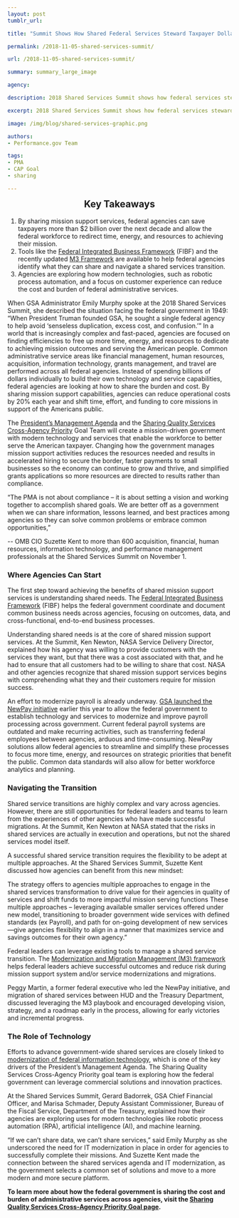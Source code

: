 ```yaml
---
layout: post
tumblr_url:

title: "Summit Shows How Shared Federal Services Steward Taxpayer Dollars"

permalink: /2018-11-05-shared-services-summit/

url: /2018-11-05-shared-services-summit/

summary: summary_large_image

agency:

description: 2018 Shared Services Summit shows how federal services steward taxpayer dollars.

excerpt: 2018 Shared Services Summit shows how federal services steward taxpayer dollars.

image: /img/blog/shared-services-graphic.png

authors:
- Performance.gov Team

tags:
- PMA
- CAP Goal
- sharing

---
```


<section class="usa-section-takeaways">
<h2 style="text-align:center;margin-top:0;"> Key Takeaways</h2>
<ol>

<li> By sharing mission support services, federal agencies can save taxpayers more than $2 billion over the next decade and allow the federal workforce to redirect time, energy, and resources to achieving their mission.</li>
<li> Tools like the <a href="https://www.ussm.gov/fibf/" target="_blank">Federal Integrated Business Framework</a> (FIBF) and the recently updated <a href="https://www.ussm.gov/m3/" target="_blank">M3 Framework</a> are available to help federal agencies identify what they can share and navigate a shared services transition.</li>
<li> Agencies are exploring how modern technologies, such as robotic process automation, and a focus on customer experience can reduce the cost and burden of federal administrative services.</li>

</ol>
</section>


When GSA Administrator Emily Murphy spoke at the 2018 Shared Services Summit, she described the situation facing the federal government in 1949: “When President Truman founded GSA, he sought a single federal agency to help avoid ‘senseless duplication, excess cost, and confusion.’” In a world that is increasingly complex and fast-paced, agencies are focused on finding efficiencies to free up more time, energy, and resources to dedicate to achieving mission outcomes and serving the American people. Common administrative service areas like financial management, human resources, acquisition, information technology, grants management, and travel are performed across all federal agencies. Instead of spending billions of dollars individually to build their own technology and service capabilities, federal agencies are looking at how to share the burden and cost. By sharing mission support capabilities, agencies can reduce operational costs by 20% each year and shift time, effort, and funding to core missions in support of the Americans public.

The <a target="_blank" href="https://www.performance.gov/PMA/PMA.html">President’s Management Agenda</a> and the <a target="_blank" href="https://www.performance.gov/CAP/CAP_goal_5.html">Sharing Quality Services Cross-Agency Priority</a> Goal Team will create a mission-driven government with modern technology and services that enable the workforce to better serve the American taxpayer. Changing how the government manages mission support activities reduces the resources needed and results in accelerated hiring to secure the border, faster payments to small businesses so the economy can continue to grow and thrive, and simplified grants applications so more resources are directed to results rather than compliance.

<div class="testimonial-blockquote">
<p>“The PMA is not about compliance – it is about setting a vision and working together to accomplish shared goals. We are better off as a government when we can share information, lessons learned, and best practices among agencies so they can solve common problems or embrace common opportunities,” </p> -- OMB CIO Suzette Kent to more than 600 acquisition, financial, human resources, information technology, and performance management professionals at the Shared Services Summit on November 1.
</div>

<h3>Where Agencies Can Start</h3>
The first step toward achieving the benefits of shared mission support services is understanding shared needs. The <a target="_blank" href="https://www.ussm.gov/fibf/">Federal Integrated Business Framework</a> (FIBF) helps the federal government coordinate and document common business needs across agencies, focusing on outcomes, data, and cross-functional, end-to-end business processes.

Understanding shared needs is at the core of shared mission support services.  At the Summit, Ken Newton, NASA Service Delivery Director, explained how his agency was willing to provide customers with the services they want, but that there was a cost associated with that, and he had to ensure that all customers had to be willing to share that cost.  NASA and other agencies recognize that shared mission support services begins with comprehending what they and their customers require for mission success.

An effort to modernize payroll is already underway. <a target="_blank" href="https://www.performance.gov/2018-09-27-NewPay-BPA-Awarded.md/">GSA launched the NewPay initiative</a> earlier this year to allow the federal government to establish technology and services to modernize and improve payroll processing across government. Current federal payroll systems are outdated and make recurring activities, such as transferring federal employees between agencies, arduous and time-consuming. NewPay solutions allow federal agencies to streamline and simplify these processes to focus more time, energy, and resources on strategic priorities that benefit the public. Common data standards will also allow for better workforce analytics and planning.

<h3>Navigating the Transition</h3>
Shared service transitions are highly complex and vary across agencies. However, there are still opportunities for federal leaders and teams to learn from the experiences of other agencies who have made successful migrations. At the Summit, Ken Newton at NASA stated that the risks in shared services are actually in execution and operations, but not the shared services model itself.

A successful shared service transition requires the flexibility to be adept at multiple approaches. At the Shared Services Summit, Suzette Kent discussed how agencies can benefit from this new mindset:

<div class="testimonial-blockquote">
<p>The strategy offers to agencies multiple approaches to engage in the shared services transformation to drive value for their agencies in quality of services and shift funds to more impactful mission serving functions These multiple approaches – leveraging available smaller services offered under new model, transitioning to broader government wide services with defined standards (ex Payroll), and path for on-going development of new services—give agencies flexibility to align in a manner that maximizes service and savings outcomes for their own agency.”</p>
</div>

Federal leaders can leverage existing tools to manage a shared service transition. The <a target="_blank" href="https://www.ussm.gov/m3/">Modernization and Migration Management (M3) framework</a> helps federal leaders achieve successful outcomes and reduce risk during mission support system and/or service modernizations and migrations.

 Peggy Martin, a former federal executive who led the NewPay initiative, and migration of shared services between HUD and the Treasury Department, discussed leveraging the M3 playbook and encouraged developing vision, strategy, and a roadmap early in the process, allowing for early victories and incremental progress.

<h3>The Role of Technology</h3>
Efforts to advance government-wide shared services are closely linked to <a target="_blank" href="https://www.performance.gov/CAP/CAP_goal_1.html">modernization of federal information technology</a>, which is one of the key drivers of the President’s Management Agenda. The Sharing Quality Services Cross-Agency Priority goal team is exploring how the federal government can leverage commercial solutions and innovation practices.

At the Shared Services Summit, Gerard Badorrek, GSA Chief Financial Officer, and Marisa Schmader, Deputy Assistant Commissioner, Bureau of the Fiscal Service, Department of the Treasury, explained how their agencies are exploring uses for modern technologies like robotic process automation (RPA), artificial intelligence (AI), and machine learning.

“If we can’t share data, we can’t share services,” said Emily Murphy as she underscored the need for IT modernization in place in order for agencies to successfully complete their missions.  And Suzette Kent made the connection between the shared services agenda and IT modernization, as the government selects a common set of solutions and move to a more modern and more secure platform.

**To learn more about how the federal government is sharing the cost and burden of administrative services across agencies, visit the <a target="_blank" href="https://www.performance.gov/CAP/CAP_goal_5.html">Sharing Quality Services Cross-Agency Priority Goal page</a>.**
